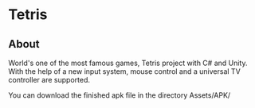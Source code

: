 # Tetris
## About
World's one of the most famous games, Tetris project with C# and Unity. With the help of a new input system, mouse control and a universal TV controller are supported.

You can download the finished apk file in the directory Assets/APK/

